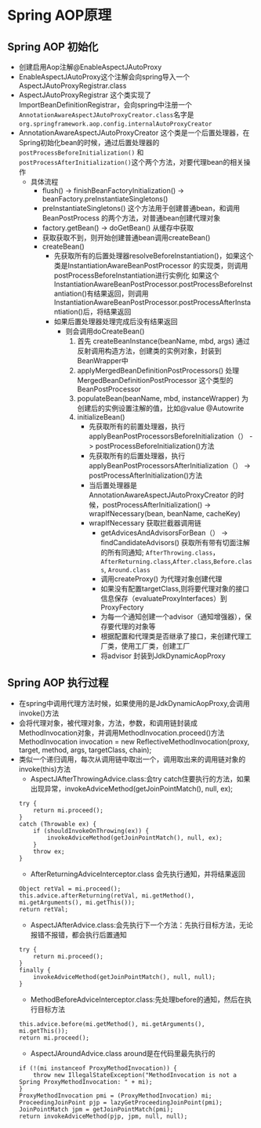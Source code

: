 # Spring AOP原理
##  Spring AOP 初始化
* 创建启用Aop注解@EnableAspectJAutoProxy
* EnableAspectJAutoProxy这个注解会向spring导入一个AspectJAutoProxyRegistrar.class
* AspectJAutoProxyRegistrar 这个类实现了ImportBeanDefinitionRegistrar，会向spring中注册一个`AnnotationAwareAspectJAutoProxyCreator.class`名字是`org.springframework.aop.config.internalAutoProxyCreator`
* AnnotationAwareAspectJAutoProxyCreator 这个类是一个后置处理器，在Spring初始化bean的时候，通过后置处理器的`postProcessBeforeInitialization()` 和 `postProcessAfterInitialization()`这个两个方法，对要代理bean的相关操作
    * 具体流程
        * flush() -> finishBeanFactoryInitialization() -> beanFactory.preInstantiateSingletons()
        * preInstantiateSingletons() 这个方法用于创建普通bean，和调用BeanPostProcess 的两个方法，对普通bean创建代理对象
        * factory.getBean() -> doGetBean() 从缓存中获取
        * 获取获取不到，则开始创建普通bean调用createBean()
        * createBean()
            * 先获取所有的后置处理器resolveBeforeInstantiation()，如果这个类是InstantiationAwareBeanPostProcessor 的实现类，则调用postProcessBeforeInstantiation进行实例化
                如果这个InstantiationAwareBeanPostProcessor.postProcessBeforeInstantiation()有结果返回，则调用InstantiationAwareBeanPostProcessor.postProcessAfterInstantiation()后，将结果返回
            * 如果后置处理器处理完成后没有结果返回
                * 则会调用doCreateBean()
                    1. 首先 createBeanInstance(beanName, mbd, args) 通过反射调用构造方法，创建类的实例对象，封装到BeanWrapper中
                    2. applyMergedBeanDefinitionPostProcessors() 处理MergedBeanDefinitionPostProcessor 这个类型的BeanPostProcessor
                    3. populateBean(beanName, mbd, instanceWrapper) 为创建后的实例设置注解的值，比如@value @Autowrite
                    4. initializeBean() 
                        - 先获取所有的前置处理器，执行 applyBeanPostProcessorsBeforeInitialization（） -> postProcessBeforeInitialization()方法
                        - 先获取所有的后置处理器，执行 applyBeanPostProcessorsAfterInitialization（） -> postProcessAfterInitialization()方法
                        - 当后置处理器是AnnotationAwareAspectJAutoProxyCreator 的时候，postProcessAfterInitialization() -> wrapIfNecessary(bean, beanName, cacheKey)
                        - wrapIfNecessary 获取拦截器调用链 
                            - getAdvicesAndAdvisorsForBean（） -> findCandidateAdvisors() 获取所有带有切面注解的所有同通知;  `AfterThrowing.class`，`AfterReturning.class`,`After.class`,`Before.class`, `Around.class` 
                            - 调用createProxy() 为代理对象创建代理
                            - 如果没有配置targetClass,则将要代理对象的接口信息保存（evaluateProxyInterfaces）到ProxyFectory
                            - 为每一个通知创建一个advisor（通知增强器），保存要代理的对象等
                            - 根据配置和代理类是否继承了接口，来创建代理工厂类，使用工厂类，创建工厂
                            - 将advisor 封装到JdkDynamicAopProxy
##  Spring AOP 执行过程 
* 在spring中调用代理方法时候，如果使用的是JdkDynamicAopProxy,会调用invoke()方法
* 会将代理对象，被代理对象，方法，参数，和调用链封装成MethodInvocation对象，并调用MethodInvocation.proceed()方法
    MethodInvocation invocation = new ReflectiveMethodInvocation(proxy, target, method, args, targetClass, chain);   
* 类似一个递归调用，每次从调用链中取出一个，调用取出来的调用链对象的invoke(this)方法
    - AspectJAfterThrowingAdvice.class:会try catch住要执行的方法，如果出现异常，invokeAdviceMethod(getJoinPointMatch(), null, ex);
    ```
    try {
        return mi.proceed();
    }
    catch (Throwable ex) {
        if (shouldInvokeOnThrowing(ex)) {
            invokeAdviceMethod(getJoinPointMatch(), null, ex);
        }
        throw ex;
    }
    ```
    - AfterReturningAdviceInterceptor.class 会先执行通知，并将结果返回
    ```
    Object retVal = mi.proceed();
    this.advice.afterReturning(retVal, mi.getMethod(), mi.getArguments(), mi.getThis());
    return retVal;
    ```
    - AspectJAfterAdvice.class:会先执行下一个方法：先执行目标方法，无论报错不报错，都会执行后置通知   
    ```
    try {
        return mi.proceed();
    }
    finally {
        invokeAdviceMethod(getJoinPointMatch(), null, null);
    }
    ```
    - MethodBeforeAdviceInterceptor.class:先处理before的通知，然后在执行目标方法
    ``` 
    this.advice.before(mi.getMethod(), mi.getArguments(), mi.getThis());
    return mi.proceed();
    ```
    - AspectJAroundAdvice.class around是在代码里最先执行的
    ``` 
    if (!(mi instanceof ProxyMethodInvocation)) {
        throw new IllegalStateException("MethodInvocation is not a Spring ProxyMethodInvocation: " + mi);
    }
    ProxyMethodInvocation pmi = (ProxyMethodInvocation) mi;
    ProceedingJoinPoint pjp = lazyGetProceedingJoinPoint(pmi);
    JoinPointMatch jpm = getJoinPointMatch(pmi);
    return invokeAdviceMethod(pjp, jpm, null, null);
    ```
    